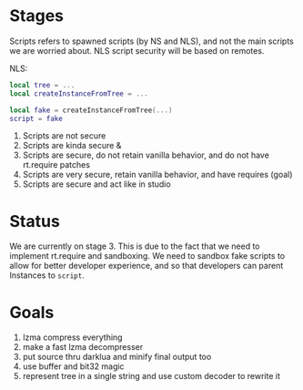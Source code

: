# Stages

Scripts refers to spawned scripts (by NS and NLS), and not the main scripts we are worried about. NLS script security will be based on remotes.

NLS:

```lua
local tree = ...
local createInstanceFromTree = ...

local fake = createInstanceFromTree(...)
script = fake
```

1. Scripts are not secure
2. Scripts are kinda secure &
3. Scripts are secure, do not retain vanilla behavior, and do not have rt.require patches
4. Scripts are very secure, retain vanilla behavior, and have requires (goal)
5. Scripts are secure and act like in studio

# Status

We are currently on stage 3. This is due to the fact that we need to implement rt.require and sandboxing. We need to sandbox fake scripts to allow for better developer experience, and so that developers can parent Instances to `script`.

# Goals

1. lzma compress everything
2. make a fast lzma decompresser
3. put source thru darklua and minify final output too
4. use buffer and bit32 magic
5. represent tree in a single string and use custom decoder to rewrite it
